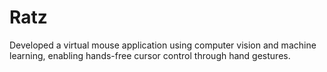 # Ratz
 Developed a virtual mouse application using computer vision and machine learning, enabling hands-free cursor control through hand gestures.
